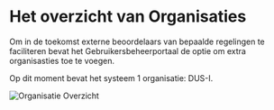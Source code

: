 # Het overzicht van Organisaties

Om in de toekomst externe beoordelaars van bepaalde regelingen te faciliteren bevat het Gebruikersbeheerportaal de optie om extra organisasties toe te voegen.  

Op dit moment bevat het systeem 1 organisatie: DUS-I.  

![Organisatie Overzicht](*/images/DUSI%20organisation%20overview.PNG)
